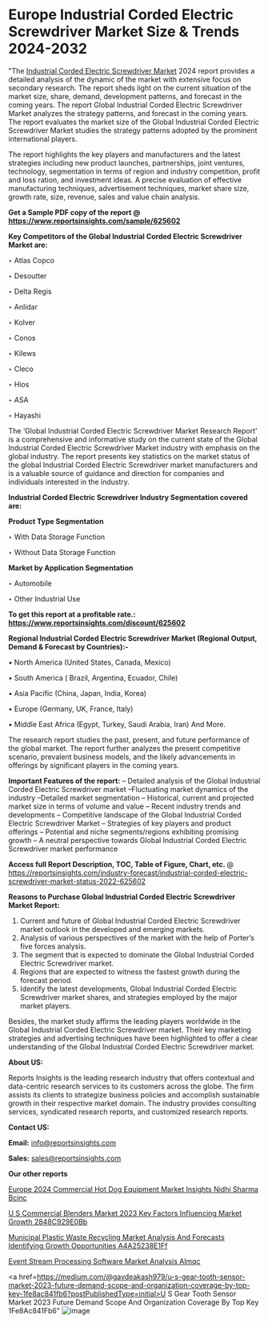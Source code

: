 # Europe Industrial Corded Electric Screwdriver Market Size & Trends 2024-2032

 "The <a href=https://www.reportsinsights.com/sample/625602>Industrial Corded Electric Screwdriver Market</a> 2024 report provides a detailed analysis of the dynamic of the market with extensive focus on secondary research. The report sheds light on the current situation of the market size, share, demand, development patterns, and forecast in the coming years. The report Global Industrial Corded Electric Screwdriver Market analyzes the strategy patterns, and forecast in the coming years. The report evaluates the market size of the Global Industrial Corded Electric Screwdriver Market studies the strategy patterns adopted by the prominent international players.

The report highlights the key players and manufacturers and the latest strategies including new product launches, partnerships, joint ventures, technology, segmentation in terms of region and industry competition, profit and loss ration, and investment ideas. A precise evaluation of effective manufacturing techniques, advertisement techniques, market share size, growth rate, size, revenue, sales and value chain analysis.

<strong>Get a Sample PDF copy of the report @ <a href=https://www.reportsinsights.com/sample/625602 style=color:#0000ff;>https://www.reportsinsights.com/sample/625602</a></strong>

<strong>Key Competitors of the Global Industrial Corded Electric Screwdriver Market are:</strong>

‣ Atlas Copco

‣ Desoutter

‣ Delta Regis

‣ Anlidar

‣ Kolver

‣ Conos

‣ Kilews

‣ Cleco

‣ Hios

‣ ASA

‣ Hayashi

The ‘Global Industrial Corded Electric Screwdriver Market Research Report’ is a comprehensive and informative study on the current state of the Global Industrial Corded Electric Screwdriver Market industry with emphasis on the global industry. The report presents key statistics on the market status of the global Industrial Corded Electric Screwdriver market manufacturers and is a valuable source of guidance and direction for companies and individuals interested in the industry.

<strong>Industrial Corded Electric Screwdriver Industry Segmentation covered are:</strong>

<strong>Product Type Segmentation</strong>

‣    With Data Storage Function

‣ Without Data Storage Function

<strong>Market by Application Segmentation</strong>

‣   Automobile

‣ Other Industrial Use

<strong>To get this report at a profitable rate.: <a href=https://www.reportsinsights.com/discount/625602 style=color:#0000ff;>https://www.reportsinsights.com/discount/625602</a></strong>

<strong>Regional Industrial Corded Electric Screwdriver Market (Regional Output, Demand &amp; Forecast by Countries):-</strong>

• North America (United States, Canada, Mexico)

• South America ( Brazil, Argentina, Ecuador, Chile)

• Asia Pacific (China, Japan, India, Korea)

• Europe (Germany, UK, France, Italy)

• Middle East Africa (Egypt, Turkey, Saudi Arabia, Iran) And More.

The research report studies the past, present, and future performance of the global market. The report further analyzes the present competitive scenario, prevalent business models, and the likely advancements in offerings by significant players in the coming years.

<strong>Important Features of the report:</strong>
– Detailed analysis of the Global Industrial Corded Electric Screwdriver market
–Fluctuating market dynamics of the industry
–Detailed market segmentation
– Historical, current and projected market size in terms of volume and value
– Recent industry trends and developments
– Competitive landscape of the Global Industrial Corded Electric Screwdriver Market
– Strategies of key players and product offerings
– Potential and niche segments/regions exhibiting promising growth
– A neutral perspective towards Global Industrial Corded Electric Screwdriver market performance

<strong>Access full Report Description, TOC, Table of Figure, Chart, etc. </strong>@   <a href=https://reportsinsights.com/industry-forecast/industrial-corded-electric-screwdriver-market-status-2022-625602 style=color:#0000ff;>https://reportsinsights.com/industry-forecast/industrial-corded-electric-screwdriver-market-status-2022-625602</a>

<strong>Reasons to Purchase Global Industrial Corded Electric Screwdriver Market Report:</strong>
1. Current and future of Global Industrial Corded Electric Screwdriver market outlook in the developed and emerging markets.
2. Analysis of various perspectives of the market with the help of Porter’s five forces analysis.
3. The segment that is expected to dominate the Global Industrial Corded Electric Screwdriver market.
4. Regions that are expected to witness the fastest growth during the forecast period.
5. Identify the latest developments, Global Industrial Corded Electric Screwdriver market shares, and strategies employed by the major market players.

Besides, the market study affirms the leading players worldwide in the Global Industrial Corded Electric Screwdriver market. Their key marketing strategies and advertising techniques have been highlighted to offer a clear understanding of the Global Industrial Corded Electric Screwdriver market.

<strong><strong>About US</strong>:</strong>

Reports Insights is the leading research industry that offers contextual and data-centric research services to its customers across the globe. The firm assists its clients to strategize business policies and accomplish sustainable growth in their respective market domain. The industry provides consulting services, syndicated research reports, and customized research reports.

<strong>Contact US:</strong>

<p class=><b>Email:</b> <a href=mailto:info@reportsinsights.com>info@reportsinsights.com</a></p>
<p class=><b>Sales:</b> <a href=mailto:sales@reportsinsights.com>sales@reportsinsights.com</a></p>

<strong>Our other reports</strong>

<a href=https://www.linkedin.com/pulse/europe-2024-commercial-hot-dog-equipment-market-insights-nidhi-sharma-bcinc/>Europe 2024 Commercial Hot Dog Equipment Market Insights Nidhi Sharma Bcinc</a>

<a href=https://medium.com/@swatiga40/u-s-commercial-blenders-market-2023-key-factors-influencing-market-growth-2848c929e0bb>U S Commercial Blenders Market 2023 Key Factors Influencing Market Growth 2848C929E0Bb</a>

<a href=https://medium.com/@swatiga40/municipal-plastic-waste-recycling-market-analysis-and-forecasts-identifying-growth-opportunities-a4a25238e1ff>Municipal Plastic Waste Recycling Market Analysis And Forecasts Identifying Growth Opportunities A4A25238E1Ff</a>

<a href=https://www.linkedin.com/pulse/event-stream-processing-software-market-analysis-almqc/>Event Stream Processing Software Market Analysis Almqc</a>

<a href=https://medium.com/@gavdeakash979/u-s-gear-tooth-sensor-market-2023-future-demand-scope-and-organization-coverage-by-top-key-1fe8ac841fb6?postPublishedType=initial>U S Gear Tooth Sensor Market 2023 Future Demand Scope And Organization Coverage By Top Key 1Fe8Ac841Fb6</a>"
![image](https://github.com/daminid12/RImarketresearch/assets/158430485/973144ea-94a4-48ba-b6a4-18b1d68307bd)
